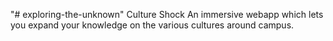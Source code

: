 "# exploring-the-unknown" 
Culture Shock
An immersive webapp which lets you expand your knowledge on the various cultures around campus.
